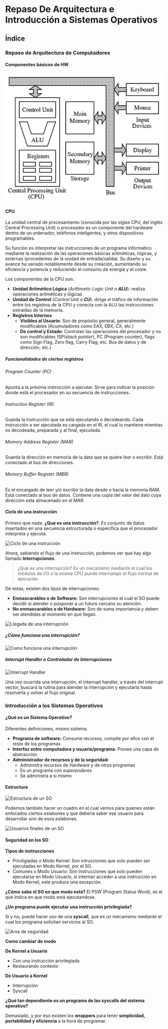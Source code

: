 # Repaso De Arquitectura e Introducción a Sistemas Operativos

## Índice

### Repaso de Arquitectura de Computadores

#### Componentes básicos de HW

![Arquitectura de Von Neumman](./img/Imagen21.jpeg)

#### CPU

La unidad central de procesamiento (conocida por las siglas CPU, del inglés Central Processing Unit) o procesador es un componente del hardware dentro de un ordenador, teléfonos inteligentes, y otros dispositivos programables.

Su función es interpretar las instrucciones de un programa informático mediante la realización de las operaciones básicas aritméticas, lógicas, y externas (procedentes de la unidad de entrada/salida). Su diseño y su avance ha variado notablemente desde su creación, aumentando su eficiencia y potencia y reduciendo el consumo de energía y el coste. 

Los componentes de la CPU son:
- **Unidad Aritmético Lógica** (*Arithmetic Logic Unit o **ALU***): realiza operaciones aritméticas y lógicas
- **Unidad de Control** (*Control Unit o **CU***): dirige el tráfico de información entre los registros de la CPU y conecta con la ALU las instrucciones extraídas de la memoria.
- **Registros Internos**
    -  **Visibles al Usuario**: Son de propósito general, generalmente modificables (Acumuladores como EAX, EBX, CX, etc.)
    - **De control y Estado**: Controlan las operaciones del procesador y no son modificables (SP(*stack pointer*), PC (Program counter), flags como Sign Flag, Zero flag, Carry Flag, etc. Bus de datos y de dirección, etc.)

##### Funcionalidades de ciertos registros

###### Program Counter (PC)

Apunta a la próxima instrucción a ejecutar. Sirve para indicar la posición donde está el procesador en su secuencia de instrucciones.

###### Instruction Register (IR)

Guarda la instrucción que se está ejecutando o decodeando. Cada instrucción a ser ejecutada es cargada en el IR, el cual lo mantiene mientras es decodeada, preparada y al final, ejecutada.

###### Memory Address Register (MAR)

Guarda la dirección en memoria de la data que se quiere leer o escribir. Está conectado al bus de direcciones.

###### Memory Buffer Register (MBR)

Es el encargado de leer y/o escribir la data desde o hacia la memoria RAM. Está conectado al bus de datos. Contiene una copia del valor del dato cuya dirección está almacenado en el MAR. 

#### Ciclo de una instrucción

Primero que nada. **¿Que es una instrucción?**. Es conjunto de datos insertados en una secuencia estructurada o específica que el procesador interpreta y ejecuta. 

![Ciclo de una instrucción](/img/Imagen22.png)

Ahora, sabiendo el flujo de una instrucción, podemos ver que hay algo llamado **Interrupciones**.

> ¿Qué es una interrupción? Es un mecanismo mediante el cual los módulos de I/O o la misma CPU puede interrumpir el flujo normal de ejecución.

De estas, existen dos tipos de interrupciones:
- **Enmascarables o de Software:** Son interrupciones el cual el SO puede decidir si atender o posponer a un futuro cercano su atención.
- **No enmascarables o de Hardware:** Son de suma importancia y deben ser atendidas al momento en que llegan. 

![Llegada de una interrupción](/img/Imagen23.png)

##### ¿Cómo funciona una interrupción?

![Como funciona una interrupción](/img/Imagen24.png)

##### Interrupt Handler o Controlador de Interrupciones

![Interrupt Handler](/img/Imagen25.png)

Una vez ocurrida una interrupción, el interrupt handler, a través del interrupt vector, buscará la rutina para atender la interrupción y ejecutarla hasta resolverla y volver al flujo original.

### Introducción a los Sistemas Operativos

#### ¿Qué es un Sistema Operativo?

Diferentes definiciones, mismo sistema.
- **Programa de software:** Consume recursos, compite por ellos con el resto de los programas
- **Interfaz entre computadora y usuario/programa:** Provee una capa de abstracción
- **Administrador de recursos y de la seguridad:**
    - Administra recursos de Hardware y de otros programas
    - Es un programa con *superpoderes*
    - Se administra a si mismo

#### Estructura

![Estructura de un SO](/img/Imagen26.png)

Podemos también hacer un cuadro en el cual vemos para quienes están enfocados ciertos eslabones y que debería saber ese usuario para desarrollar uno de esos eslabones.

![Usuarios finales de un SO](/img/Imagen27.png)

#### Seguridad en los SO

**Tipos de instrucciones**
 - Priviligiadas o Modo Kernel: Son intrucciones que solo pueden ser ejecutadas en Modo Kernel, por el SO.
 - Comunes o Modo Usuario: Son instrucciones que solo pueden ejecutarse en Modo Usuario, si intentan acceder a una instrucción en Modo Kernel, este produce una excepción.

**¿Cómo sabe el SO en que modo está?**
El PSW (Program Status Word), es el que indica en que modo está ejecutandose.

**¿Un programa puede ejecutar una instrucción privilegiada?**

Si y no, puede hacer uso de una **syscall**, que es un mecanismo mediante el cual los programa solicitan servicios al SO.

![Aros de seguridad](/img/Imagen28.png)

**Como cambiar de modo**

**De Kernel a Usuario**
- Con una instrucción privilegiada
- Restaurando contexto

**De Usuario a Kernel**
- Interrupción
- Syscall

**¿Qué tan dependiente es un programa de las syscalls del sistema operativo?**

Demasiado, y por eso existen los **wrappers** para tener **simplicidad, portabilidad y eficiencia** a la hora de programar.
